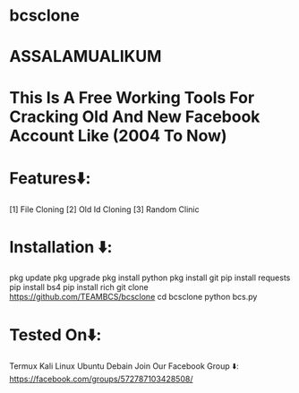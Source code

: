 # bcsclone
# ASSALAMUALIKUM
# This Is A Free Working Tools For Cracking Old And New Facebook Account Like (2004 To Now)

# Features⬇️:
[1] File Cloning
[2] Old Id Cloning
[3] Random Clinic

# Installation ⬇️:
pkg update
pkg upgrade
pkg install python
pkg install git
pip install requests
pip install bs4
pip install rich
git clone https://github.com/TEAMBCS/bcsclone
cd bcsclone
python bcs.py

# Tested On⬇️:
Termux
Kali Linux
Ubuntu
Debain
Join Our Facebook Group ⬇️:
https://facebook.com/groups/572787103428508/
